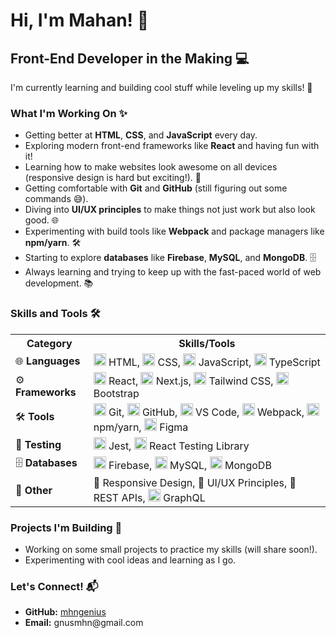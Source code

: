 <h1>Hi, I'm Mahan! 👋</h1>
<h2>Front-End Developer in the Making 💻</h2>
<p>I'm currently learning and building cool stuff while leveling up my skills! 🚀</p>

<h3>What I'm Working On ✨</h3>
<ul>
  <li>Getting better at <strong>HTML</strong>, <strong>CSS</strong>, and <strong>JavaScript</strong> every day.</li>
  <li>Exploring modern front-end frameworks like <strong>React</strong> and having fun with it!</li>
  <li>Learning how to make websites look awesome on all devices (responsive design is hard but exciting!). 📱</li>
  <li>Getting comfortable with <strong>Git</strong> and <strong>GitHub</strong> (still figuring out some commands 😅).</li>
  <li>Diving into <strong>UI/UX principles</strong> to make things not just work but also look good. 🌐</li>
  <li>Experimenting with build tools like <strong>Webpack</strong> and package managers like <strong>npm/yarn</strong>. 🛠️</li>
  <li>Starting to explore <strong>databases</strong> like <strong>Firebase</strong>, <strong>MySQL</strong>, and <strong>MongoDB</strong>. 🗄️</li>
  <li>Always learning and trying to keep up with the fast-paced world of web development. 📚</li>
</ul>

<h3>Skills and Tools 🛠️</h3>

<table>
  <tr>
    <th>Category</th>
    <th>Skills/Tools</th>
  </tr>
  <tr>
    <td>🌐 <strong>Languages</strong></td>
    <td>
      <img src="https://cdn.jsdelivr.net/gh/devicons/devicon/icons/html5/html5-original.svg" alt="HTML" width="20"/> HTML,
      <img src="https://cdn.jsdelivr.net/gh/devicons/devicon/icons/css3/css3-original.svg" alt="CSS" width="20"/> CSS,
      <img src="https://cdn.jsdelivr.net/gh/devicons/devicon/icons/javascript/javascript-original.svg" alt="JavaScript" width="20"/> JavaScript,
      <img src="https://cdn.jsdelivr.net/gh/devicons/devicon/icons/typescript/typescript-original.svg" alt="TypeScript" width="20"/> TypeScript
    </td>
  </tr>
  <tr>
    <td>⚙️ <strong>Frameworks</strong></td>
    <td>
      <img src="https://cdn.jsdelivr.net/gh/devicons/devicon/icons/react/react-original.svg" alt="React" width="20"/> React,
      <img src="https://cdn.jsdelivr.net/gh/devicons/devicon/icons/nextjs/nextjs-original.svg" alt="Next.js" width="20"/> Next.js,
      <img src="https://raw.githubusercontent.com/tailwindlabs/tailwindcss/master/.github/logo.svg" alt="Tailwind CSS" width="20"/> Tailwind CSS,
      <img src="https://cdn.jsdelivr.net/gh/devicons/devicon/icons/bootstrap/bootstrap-original.svg" alt="Bootstrap" width="20"/> Bootstrap
    </td>
  </tr>
  <tr>
    <td>🛠️ <strong>Tools</strong></td>
    <td>
      <img src="https://cdn.jsdelivr.net/gh/devicons/devicon/icons/git/git-original.svg" alt="Git" width="20"/> Git,
      <img src="https://cdn.jsdelivr.net/gh/devicons/devicon/icons/github/github-original.svg" alt="GitHub" width="20"/> GitHub,
      <img src="https://cdn.jsdelivr.net/gh/devicons/devicon/icons/vscode/vscode-original.svg" alt="VS Code" width="20"/> VS Code,
      <img src="https://cdn.jsdelivr.net/gh/devicons/devicon/icons/webpack/webpack-original.svg" alt="Webpack" width="20"/> Webpack,
      <img src="https://cdn.jsdelivr.net/gh/devicons/devicon/icons/npm/npm-original-wordmark.svg" alt="npm" width="20"/> npm/yarn,
      <img src="https://cdn.jsdelivr.net/gh/devicons/devicon/icons/figma/figma-original.svg" alt="Figma" width="20"/> Figma
    </td>
  </tr>
  <tr>
    <td>🧪 <strong>Testing</strong></td>
    <td>
      <img src="https://cdn.jsdelivr.net/gh/devicons/devicon/icons/jest/jest-plain.svg" alt="Jest" width="20"/> Jest,
      <img src="https://raw.githubusercontent.com/testing-library/react-testing-library/main/other/goat.png" alt="React Testing Library" width="20"/> React Testing Library
    </td>
  </tr>
  <tr>
    <td>🗄️ <strong>Databases</strong></td>
    <td>
      <img src="https://cdn.jsdelivr.net/gh/devicons/devicon/icons/firebase/firebase-plain.svg" alt="Firebase" width="20"/> Firebase,
      <img src="https://cdn.jsdelivr.net/gh/devicons/devicon/icons/mysql/mysql-original.svg" alt="MySQL" width="20"/> MySQL,
      <img src="https://cdn.jsdelivr.net/gh/devicons/devicon/icons/mongodb/mongodb-original.svg" alt="MongoDB" width="20"/> MongoDB
    </td>
  </tr>
  <tr>
    <td>🎨 <strong>Other</strong></td>
    <td>
      📱 Responsive Design, 🎨 UI/UX Principles, 🔗 REST APIs,
      <img src="https://cdn.jsdelivr.net/gh/devicons/devicon/icons/graphql/graphql-plain.svg" alt="GraphQL" width="20"/> GraphQL
    </td>
  </tr>
</table>

<h3>Projects I'm Building 🚀</h3>
<ul>
  <li>Working on some small projects to practice my skills (will share soon!).</li>
  <li>Experimenting with cool ideas and learning as I go.</li>
</ul>

<h3>Let's Connect! 📬</h3>
<ul>
  <li><strong>GitHub:</strong> <a href="https://github.com/mhngenius">mhngenius</a></li>
  <li><strong>Email:</strong> gnusmhn@gmail.com</li>
</ul>
